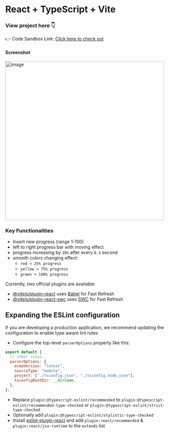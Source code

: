 # React + TypeScript + Vite

### View project here 👇
👉 Code Sandbox Link: [Click here to check out](https://codesandbox.io/p/github/Ac-ayush/ProgressBar)

#### Screenshot
<img width="500" alt="image" src="https://github.com/user-attachments/assets/2f77b866-5537-4f8b-bcb2-3383f53e3a11" />

### Key Functionalities
- Insert new progress (range 1-100)
- left to right progress bar with moving effect
- progress increasing by `10%` after every `0.5` second
- smooth colors changing effect:
  - `red < 25% progress`
  - `yellow < 75% progress`
  - `green < 100% progress`
  




Currently, two official plugins are available:

- [@vitejs/plugin-react](https://github.com/vitejs/vite-plugin-react/blob/main/packages/plugin-react/README.md) uses [Babel](https://babeljs.io/) for Fast Refresh
- [@vitejs/plugin-react-swc](https://github.com/vitejs/vite-plugin-react-swc) uses [SWC](https://swc.rs/) for Fast Refresh

## Expanding the ESLint configuration

If you are developing a production application, we recommend updating the configuration to enable type aware lint rules:

- Configure the top-level `parserOptions` property like this:

```js
export default {
  // other rules...
  parserOptions: {
    ecmaVersion: "latest",
    sourceType: "module",
    project: ["./tsconfig.json", "./tsconfig.node.json"],
    tsconfigRootDir: __dirname,
  },
};
```

- Replace `plugin:@typescript-eslint/recommended` to `plugin:@typescript-eslint/recommended-type-checked` or `plugin:@typescript-eslint/strict-type-checked`
- Optionally add `plugin:@typescript-eslint/stylistic-type-checked`
- Install [eslint-plugin-react](https://github.com/jsx-eslint/eslint-plugin-react) and add `plugin:react/recommended` & `plugin:react/jsx-runtime` to the `extends` list
